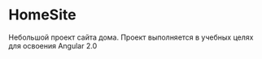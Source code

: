 # HomeSite

Небольшой проект сайта дома.
Проект выполняется в учебных целях для освоения Angular 2.0